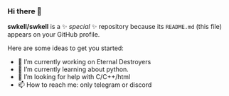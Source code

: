 ### Hi there 👋

**swkell/swkell** is a ✨ _special_ ✨ repository because its `README.md` (this file) appears on your GitHub profile.

Here are some ideas to get you started:

- 🔭 I’m currently working on Eternal Destroyers
- 🌱 I’m currently learning about python.
- 🤔 I’m looking for help with C/C++/html
- 📫 How to reach me: only telegram or discord

